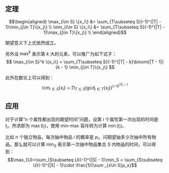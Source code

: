 ## 定理

$$\begin{aligned}
\max_{i\in S} \{x_i\} &= \sum_{T\subseteq S}(-1)^{|T| - 1}\min_{j\in T}\{x_j\} \\
\min_{i\in S} \{x_i\} &= \sum_{T\subseteq S}(-1)^{|T| - 1}\max_{j\in T}\{x_j\} \\
\end{aligned}$$

期望意义下上式依然成立。

另外设 $\max^k$ 表示第 $k$ 大的元素，可以推广为如下式子：$$
\max_{i\in S}^k \{x_i\} = \sum_{T\subseteq S}(-1)^{|T| - k}\binom{|T - 1|}{k - 1} \min_{j\in T}\{x_j\}
$$

此外在数论上可以得到：$$
\operatorname*{lcm}_{i\in S} \{x_i\} = \prod_{T\subseteq S} \left(\gcd_{j\in T}\{x_j\}\right)^{(-1)^{|T| - 1}}
$$

## 应用

对于计算“$n$ 个属性都出现的期望时间”问题，设第 $i$ 个属性第一次出现的时间是 $t_i$，所求即为 $\max(t_i)$，使用 min-max 容斥转为计算 $\min(t_i)$。

比如 $n$ 个独立物品，每次抽中物品 $i$ 的概率是 $p_i$，问期望抽多少次抽中所有物品。那么就可以计算 $\min_S$ 表示第一次抽中物品集合 $S$ 内物品的时间，可以得到：$$\max_{U}=\sum_{S\subseteq U}(-1)^{|S| - 1}\min_S = \sum_{S\subseteq U}(-1)^{|S| - 1}\cdot \frac{1}{\sum _{x\in S}p_x}$$

```cpp

```
